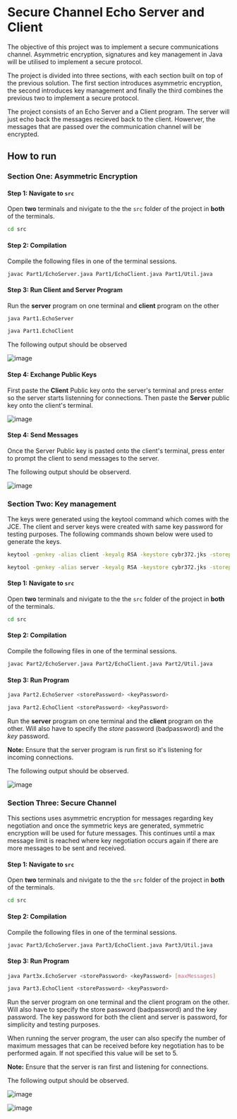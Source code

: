 # Secure Channel Echo Server and Client

The objective of this project was to implement a secure communications channel. Asymmetric encryption, signatures and key management in Java will be utilised to implement a secure protocol.

The project is divided into three sections, with each section built on top of the previous solution. The first section introduces asymmetric encryption, the second introduces key management and finally the third combines the previous two to implement a secure protocol.

The project consists of an Echo Server and a Client program. The server will just echo back the messages recieved back to the client. Howerver, the messages that are passed over the communication channel will be encrypted. 

## How to run

### Section One: Asymmetric Encryption

#### Step 1: Navigate to `src`

Open **two** terminals and nivigate to the the `src` folder of the project in **both** of the terminals.

``` bash
cd src
```

#### Step 2: Compilation

Compile the following files in one of the terminal sessions.

``` bash
javac Part1/EchoServer.java Part1/EchoClient.java Part1/Util.java
```

#### Step 3: Run Client and Server Program

Run the **server** program on one terminal and **client** program on the other

``` bash
java Part1.EchoServer
```
``` bash
java Part1.EchoClient
```

The following output should be observed

![image](https://user-images.githubusercontent.com/69548022/138545509-975b04f9-ea3c-4b8f-9157-c8bbf82f2dfd.png)

#### Step 4: Exchange Public Keys

First paste the **Client** Public key onto the server's terminal and press enter so the server starts listenning for connections. Then paste the **Server** public key onto the client's terminal.

![image](https://s3.us-west-2.amazonaws.com/secure.notion-static.com/21593c99-af00-4127-a266-ceaba35bc1aa/Untitled.png?X-Amz-Algorithm=AWS4-HMAC-SHA256&X-Amz-Content-Sha256=UNSIGNED-PAYLOAD&X-Amz-Credential=AKIAT73L2G45EIPT3X45%2F20221016%2Fus-west-2%2Fs3%2Faws4_request&X-Amz-Date=20221016T084206Z&X-Amz-Expires=86400&X-Amz-Signature=f6cae5871ac5e6d50183cce0a0450eed2a509da564c84faaf7cc4dc0cc2aca6a&X-Amz-SignedHeaders=host&response-content-disposition=filename%20%3D%22Untitled.png%22&x-id=GetObject)

#### Step 4: Send Messages

Once the Server Public key is pasted onto the client's terminal, press enter to prompt the client to send messages to the server.

The following output should be observerd.

![image](https://s3.us-west-2.amazonaws.com/secure.notion-static.com/725a7038-a710-4c78-b525-b35282d9a2c9/Untitled.png?X-Amz-Algorithm=AWS4-HMAC-SHA256&X-Amz-Content-Sha256=UNSIGNED-PAYLOAD&X-Amz-Credential=AKIAT73L2G45EIPT3X45%2F20221016%2Fus-west-2%2Fs3%2Faws4_request&X-Amz-Date=20221016T085021Z&X-Amz-Expires=86400&X-Amz-Signature=f399b90bf7fbfff0fe4a8723f1ddc6c72c0c43835bea4b28c50b3908993d01c7&X-Amz-SignedHeaders=host&response-content-disposition=filename%20%3D%22Untitled.png%22&x-id=GetObject)

### Section Two: Key management

The keys were generated using the keytool command which comes with the JCE. The client and server keys were created with same key password for testing purposes. The following commands shown below were used to generate the keys. 
``` bash
keytool -genkey -alias client -keyalg RSA -keystore cybr372.jks -storepass badpassword -keypass password -storetype JKS
```
``` bash
keytool -genkey -alias server -keyalg RSA -keystore cybr372.jks -storepass badpassword -keypass password -storetype JKS
```

#### Step 1: Navigate to `src`

Open **two** terminals and nivigate to the the `src` folder of the project in **both** of the terminals.

``` bash
cd src
```

#### Step 2: Compilation

Compile the following files in one of the terminal sessions.

``` bash
javac Part2/EchoServer.java Part2/EchoClient.java Part2/Util.java
```

#### Step 3: Run Program

``` bash
java Part2.EchoServer <storePassword> <keyPassword>
```
``` bash
java Part2.EchoClient <storePassword> <keyPassword>
```

Run the **server** program on one terminal and the **client** program on the other. Will also have to specify the *store* password (badpassword) and the *key* password.

**Note:** Ensure that the server program is run first so it's listening for incoming connections.

The following output should be observed.

![image](https://s3.us-west-2.amazonaws.com/secure.notion-static.com/c6f1d684-8938-4b42-ad5b-f9d55216dc5c/Untitled.png?X-Amz-Algorithm=AWS4-HMAC-SHA256&X-Amz-Content-Sha256=UNSIGNED-PAYLOAD&X-Amz-Credential=AKIAT73L2G45EIPT3X45%2F20221016%2Fus-west-2%2Fs3%2Faws4_request&X-Amz-Date=20221016T085233Z&X-Amz-Expires=86400&X-Amz-Signature=9712437b6dde44e076fdfacc6134cb7fb06fdfbb47945f3022ac95afddb6fc22&X-Amz-SignedHeaders=host&response-content-disposition=filename%20%3D%22Untitled.png%22&x-id=GetObject)

### Section Three: Secure Channel

This sections uses asymmetric encryption for messages regarding key negotiation and once the symmetric keys are generated, symmetric encryption will be used for future messages. This continues until a max message limit is reached where key negotiation occurs again if there are more messages to be sent and received.

#### Step 1: Navigate to `src`

Open **two** terminals and nivigate to the the `src` folder of the project in **both** of the terminals.

``` bash
cd src
```

#### Step 2: Compilation

Compile the following files in one of the terminal sessions.

``` bash
javac Part3/EchoServer.java Part3/EchoClient.java Part3/Util.java
```

#### Step 3: Run Program

``` bash
java Part3x.EchoServer <storePassword> <keyPassword> [maxMessages]
```
``` bash
java Part3.EchoClient <storePassword> <keyPassword>
```

Run the server program on one terminal and the client program on the other. Will also have to specify the store password (badpassword) and the key password. The key password for both the client and server is password, for simplicity and testing purposes. 

When running the server program, the user can also specify the number of maximum messages that can be received before key negotiation has to be performed again. If not specified this value will be set to 5. 

**Note:** Ensure that the server is ran first and listening for connections.

The following output should be observed.

![image](https://s3.us-west-2.amazonaws.com/secure.notion-static.com/8ee0d219-0322-4046-8824-8bc539e61def/Untitled.png?X-Amz-Algorithm=AWS4-HMAC-SHA256&X-Amz-Content-Sha256=UNSIGNED-PAYLOAD&X-Amz-Credential=AKIAT73L2G45EIPT3X45%2F20221016%2Fus-west-2%2Fs3%2Faws4_request&X-Amz-Date=20221016T085340Z&X-Amz-Expires=86400&X-Amz-Signature=9f81e3964720ca23aeee4972bce17932c04e3e174ca20435c4a101fd5aafc53f&X-Amz-SignedHeaders=host&response-content-disposition=filename%20%3D%22Untitled.png%22&x-id=GetObject)

![image](https://s3.us-west-2.amazonaws.com/secure.notion-static.com/85c0c9c1-4b50-439c-b820-dc42a3ddc783/Untitled.png?X-Amz-Algorithm=AWS4-HMAC-SHA256&X-Amz-Content-Sha256=UNSIGNED-PAYLOAD&X-Amz-Credential=AKIAT73L2G45EIPT3X45%2F20221016%2Fus-west-2%2Fs3%2Faws4_request&X-Amz-Date=20221016T085412Z&X-Amz-Expires=86400&X-Amz-Signature=363dad387f92effece50c8870a652932b4d7c1a7c27099863186f7c9685a4e8c&X-Amz-SignedHeaders=host&response-content-disposition=filename%20%3D%22Untitled.png%22&x-id=GetObject)
